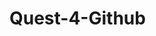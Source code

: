 # Quest-4-Github       
<!DOCTYPE html>
<html lang="en"> 
  <head> 
  </head>
  
  <body>
  
  </body>
